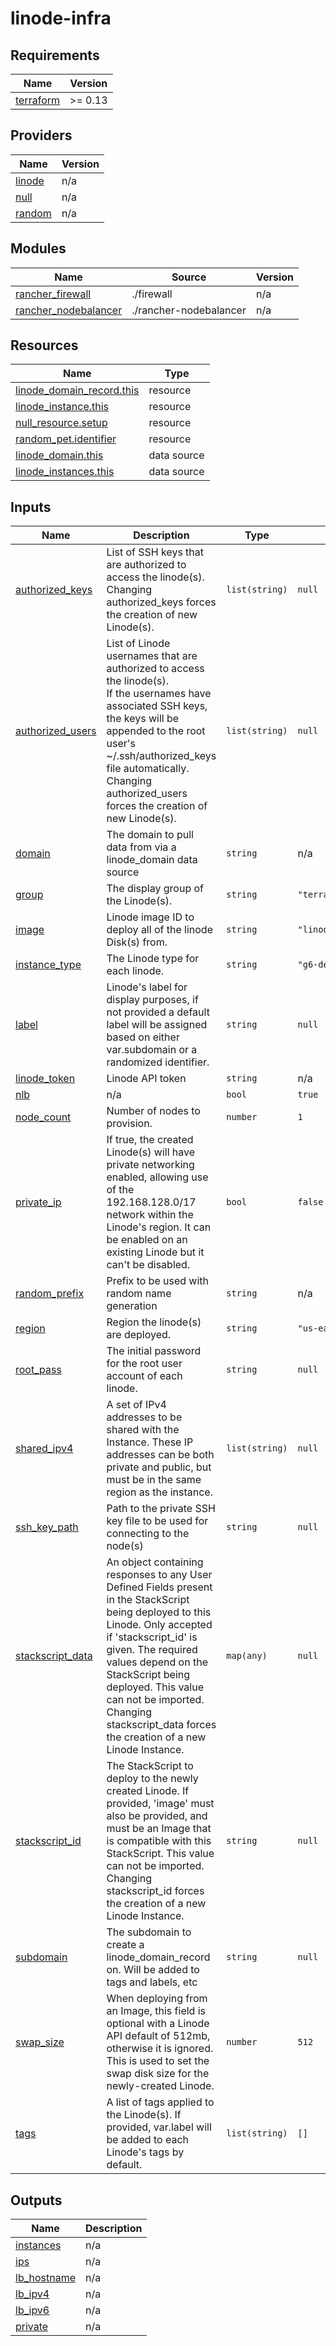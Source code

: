 # linode-infra

<!-- BEGINNING OF PRE-COMMIT-TERRAFORM DOCS HOOK -->
## Requirements

| Name | Version |
|------|---------|
| <a name="requirement_terraform"></a> [terraform](#requirement\_terraform) | >= 0.13 |

## Providers

| Name | Version |
|------|---------|
| <a name="provider_linode"></a> [linode](#provider\_linode) | n/a |
| <a name="provider_null"></a> [null](#provider\_null) | n/a |
| <a name="provider_random"></a> [random](#provider\_random) | n/a |

## Modules

| Name | Source | Version |
|------|--------|---------|
| <a name="module_rancher_firewall"></a> [rancher\_firewall](#module\_rancher\_firewall) | ./firewall | n/a |
| <a name="module_rancher_nodebalancer"></a> [rancher\_nodebalancer](#module\_rancher\_nodebalancer) | ./rancher-nodebalancer | n/a |

## Resources

| Name | Type |
|------|------|
| [linode_domain_record.this](https://registry.terraform.io/providers/linode/linode/latest/docs/resources/domain_record) | resource |
| [linode_instance.this](https://registry.terraform.io/providers/linode/linode/latest/docs/resources/instance) | resource |
| [null_resource.setup](https://registry.terraform.io/providers/hashicorp/null/latest/docs/resources/resource) | resource |
| [random_pet.identifier](https://registry.terraform.io/providers/hashicorp/random/latest/docs/resources/pet) | resource |
| [linode_domain.this](https://registry.terraform.io/providers/linode/linode/latest/docs/data-sources/domain) | data source |
| [linode_instances.this](https://registry.terraform.io/providers/linode/linode/latest/docs/data-sources/instances) | data source |

## Inputs

| Name | Description | Type | Default | Required |
|------|-------------|------|---------|:--------:|
| <a name="input_authorized_keys"></a> [authorized\_keys](#input\_authorized\_keys) | List of SSH keys that are authorized to access the linode(s). Changing authorized\_keys forces the creation of new Linode(s). | `list(string)` | `null` | no |
| <a name="input_authorized_users"></a> [authorized\_users](#input\_authorized\_users) | List of Linode usernames that are authorized to access the linode(s).<br>If the usernames have associated SSH keys, the keys will be appended to the root user's ~/.ssh/authorized\_keys file automatically.<br>Changing authorized\_users forces the creation of new Linode(s). | `list(string)` | `null` | no |
| <a name="input_domain"></a> [domain](#input\_domain) | The domain to pull data from via a linode\_domain data source | `string` | n/a | yes |
| <a name="input_group"></a> [group](#input\_group) | The display group of the Linode(s). | `string` | `"terraform-linode"` | no |
| <a name="input_image"></a> [image](#input\_image) | Linode image ID to deploy all of the linode Disk(s) from. | `string` | `"linode/ubuntu18.04"` | no |
| <a name="input_instance_type"></a> [instance\_type](#input\_instance\_type) | The Linode type for each linode. | `string` | `"g6-dedicated-4"` | no |
| <a name="input_label"></a> [label](#input\_label) | Linode's label for display purposes, if not provided a default label will be assigned based on either var.subdomain or a randomized identifier. | `string` | `null` | no |
| <a name="input_linode_token"></a> [linode\_token](#input\_linode\_token) | Linode API token | `string` | n/a | yes |
| <a name="input_nlb"></a> [nlb](#input\_nlb) | n/a | `bool` | `true` | no |
| <a name="input_node_count"></a> [node\_count](#input\_node\_count) | Number of nodes to provision. | `number` | `1` | no |
| <a name="input_private_ip"></a> [private\_ip](#input\_private\_ip) | If true, the created Linode(s) will have private networking enabled, allowing use of the 192.168.128.0/17 network within the Linode's region. It can be enabled on an existing Linode but it can't be disabled. | `bool` | `false` | no |
| <a name="input_random_prefix"></a> [random\_prefix](#input\_random\_prefix) | Prefix to be used with random name generation | `string` | n/a | yes |
| <a name="input_region"></a> [region](#input\_region) | Region the linode(s) are deployed. | `string` | `"us-east"` | no |
| <a name="input_root_pass"></a> [root\_pass](#input\_root\_pass) | The initial password for the root user account of each linode. | `string` | `null` | no |
| <a name="input_shared_ipv4"></a> [shared\_ipv4](#input\_shared\_ipv4) | A set of IPv4 addresses to be shared with the Instance. These IP addresses can be both private and public, but must be in the same region as the instance. | `list(string)` | `null` | no |
| <a name="input_ssh_key_path"></a> [ssh\_key\_path](#input\_ssh\_key\_path) | Path to the private SSH key file to be used for connecting to the node(s) | `string` | `null` | no |
| <a name="input_stackscript_data"></a> [stackscript\_data](#input\_stackscript\_data) | An object containing responses to any User Defined Fields present in the StackScript being deployed to this Linode. Only accepted if 'stackscript\_id' is given. The required values depend on the StackScript being deployed. This value can not be imported. Changing stackscript\_data forces the creation of a new Linode Instance. | `map(any)` | `null` | no |
| <a name="input_stackscript_id"></a> [stackscript\_id](#input\_stackscript\_id) | The StackScript to deploy to the newly created Linode. If provided, 'image' must also be provided, and must be an Image that is compatible with this StackScript. This value can not be imported. Changing stackscript\_id forces the creation of a new Linode Instance. | `string` | `null` | no |
| <a name="input_subdomain"></a> [subdomain](#input\_subdomain) | The subdomain to create a linode\_domain\_record on. Will be added to tags and labels, etc | `string` | `null` | no |
| <a name="input_swap_size"></a> [swap\_size](#input\_swap\_size) | When deploying from an Image, this field is optional with a Linode API default of 512mb, otherwise it is ignored. This is used to set the swap disk size for the newly-created Linode. | `number` | `512` | no |
| <a name="input_tags"></a> [tags](#input\_tags) | A list of tags applied to the Linode(s). If provided, var.label will be added to each Linode's tags by default. | `list(string)` | `[]` | no |

## Outputs

| Name | Description |
|------|-------------|
| <a name="output_instances"></a> [instances](#output\_instances) | n/a |
| <a name="output_ips"></a> [ips](#output\_ips) | n/a |
| <a name="output_lb_hostname"></a> [lb\_hostname](#output\_lb\_hostname) | n/a |
| <a name="output_lb_ipv4"></a> [lb\_ipv4](#output\_lb\_ipv4) | n/a |
| <a name="output_lb_ipv6"></a> [lb\_ipv6](#output\_lb\_ipv6) | n/a |
| <a name="output_private"></a> [private](#output\_private) | n/a |
<!-- END OF PRE-COMMIT-TERRAFORM DOCS HOOK -->

